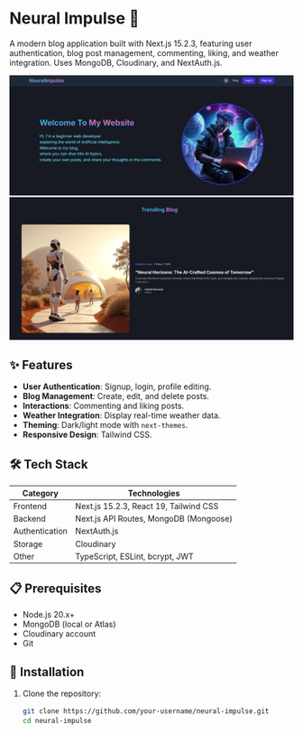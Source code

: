 # Neural Impulse 🚀

A modern blog application built with Next.js 15.2.3, featuring user authentication, blog post management, commenting, liking, and weather integration. Uses MongoDB, Cloudinary, and NextAuth.js.

![Home Page](/screenshots/home.png)
![Blog Page](/screenshots/blog.png)

## ✨ Features

- **User Authentication**: Signup, login, profile editing.
- **Blog Management**: Create, edit, and delete posts.
- **Interactions**: Commenting and liking posts.
- **Weather Integration**: Display real-time weather data.
- **Theming**: Dark/light mode with `next-themes`.
- **Responsive Design**: Tailwind CSS.

## 🛠 Tech Stack

| Category       | Technologies                           |
| -------------- | -------------------------------------- |
| Frontend       | Next.js 15.2.3, React 19, Tailwind CSS |
| Backend        | Next.js API Routes, MongoDB (Mongoose) |
| Authentication | NextAuth.js                            |
| Storage        | Cloudinary                             |
| Other          | TypeScript, ESLint, bcrypt, JWT        |

## 📋 Prerequisites

- Node.js 20.x+
- MongoDB (local or Atlas)
- Cloudinary account
- Git

## 🚀 Installation

1. Clone the repository:
   ```bash
   git clone https://github.com/your-username/neural-impulse.git
   cd neural-impulse
   ```
